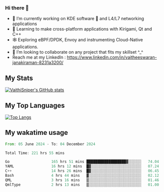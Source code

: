 ### Hi there 👋

- 🔭 I’m currently working on KDE software 💓 and L4/L7 networking applications 
- 📖 Learning to make cross-platform applications with Kirigami, Qt and C++
- 🕸️ Exploring eBPF/DPDK, Envoy and instrumenting Cloud-Native applications. 
- 👯 I’m looking to collaborate on any project that fits my skillset ^_^
- Reach me at my LinkedIn : https://www.linkedin.com/in/vaitheeswaran-janakiraman-8231a3200/

## My Stats
[![VaithiSniper's GitHub stats](https://github-readme-stats.vercel.app/api?username=VaithiSniper&hide=stars&theme=radical)](https://github.com/anuraghazra/github-readme-stats)

## My Top Languages

[![Top Langs](https://github-readme-stats.vercel.app/api/top-langs/?username=VaithiSniper&layout=compact)](https://github.com/anuraghazra/github-readme-stats)

## My wakatime usage

<!--START_SECTION:waka-->

```rust
From: 05 June 2024 - To: 04 December 2024

Total Time: 221 hrs 55 mins

Go                   165 hrs 51 mins ██████████████████▓░░░░░░   74.04 %
YAML                 16 hrs 12 mins  █▓░░░░░░░░░░░░░░░░░░░░░░░   07.24 %
C++                  14 hrs 26 mins  █▓░░░░░░░░░░░░░░░░░░░░░░░   06.45 %
Bash                 4 hrs 44 mins   ▓░░░░░░░░░░░░░░░░░░░░░░░░   02.12 %
QML                  3 hrs 16 mins   ▒░░░░░░░░░░░░░░░░░░░░░░░░   01.46 %
QmlType              2 hrs 13 mins   ▒░░░░░░░░░░░░░░░░░░░░░░░░   01.00 %
```

<!--END_SECTION:waka-->
